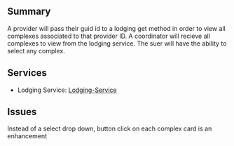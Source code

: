 ## Summary
A provider will pass their guid id to a lodging get method in order to view all complexes associated to that provider ID. A coordinator will recieve all complexes to view from the lodging service. The suer will have the ability to select any complex.

## Services
- Lodging Service: [Lodging-Service]

## Issues
Instead of a select drop down, button click on each complex card is an enhancement


[Lodging-Service]: ../../Services/Lodging/Lodging.md